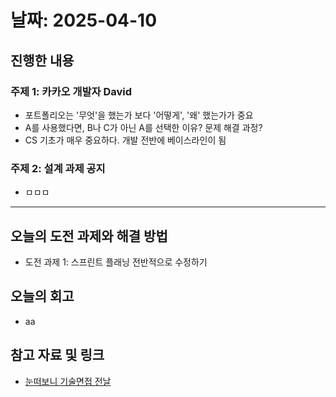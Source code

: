 # 날짜: 2025-04-10

## 진행한 내용
### 주제 1: 카카오 개발자 David
- 포트폴리오는 '무엇'을 했는가 보다 '어떻게', '왜' 했는가가 중요
- A를 사용했다면, B나 C가 아닌 A를 선택한 이유? 문제 해결 과정?
- CS 기초가 매우 중요하다. 개발 전반에 베이스라인이 됨

### 주제 2: 설계 과제 공지
- ㅁㅁㅁ

---

## 오늘의 도전 과제와 해결 방법
- 도전 과제 1: 스프린트 플래닝 전반적으로 수정하기

## 오늘의 회고
- aa
  
## 참고 자료 및 링크
- [눈떠보니 기술면접 전날](https://ridibooks.com/books/2773000080)
